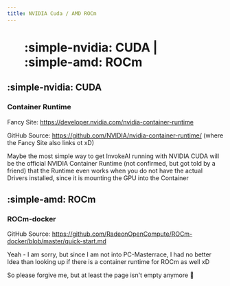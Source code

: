 ```yaml
---
title: NVIDIA Cuda / AMD ROCm
---
```


<figure markdown>

# :simple-nvidia: CUDA | :simple-amd: ROCm

</figure>

## :simple-nvidia: CUDA

### Container Runtime

Fancy Site: https://developer.nvidia.com/nvidia-container-runtime

GitHub Source: https://github.com/NVIDIA/nvidia-container-runtime/
(where the Fancy Site also links ot xD)

Maybe the most simple way to get InvokeAI running with NVIDIA CUDA will be the official
NVIDIA Container Runtime (not confirmed, but got told by a friend) that the Runtime even
works when you do not have the actual Drivers installed, since it is mounting the GPU
into the Container

## :simple-amd: ROCm

### ROCm-docker

GitHub Source: https://github.com/RadeonOpenCompute/ROCm-docker/blob/master/quick-start.md

Yeah - I am sorry, but since I am not into PC-Masterrace, I had no better Idea than
looking up if there is a container runtime for ROCm as well xD

So please forgive me, but at least the page isn't empty anymore 🙈
